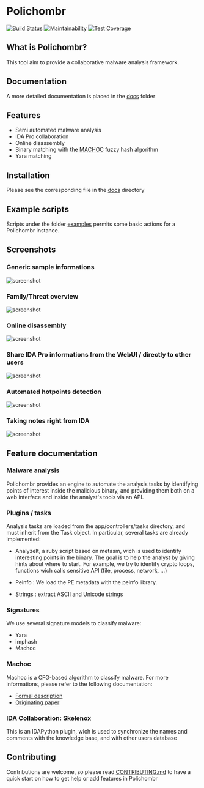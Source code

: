 # Polichombr

[![Build Status](https://travis-ci.org/ANSSI-FR/polichombr.svg?branch=master)](https://travis-ci.org/ANSSI-FR/polichombr)
[![Maintainability](https://api.codeclimate.com/v1/badges/b78688130c309307618f/maintainability)](https://codeclimate.com/github/ANSSI-FR/polichombr/maintainability)
[![Test Coverage](https://api.codeclimate.com/v1/badges/b78688130c309307618f/test_coverage)](https://codeclimate.com/github/ANSSI-FR/polichombr/test_coverage)

## What is Polichombr?

This tool aim to provide a collaborative malware analysis framework.

## Documentation

A more detailed documentation is placed in the [docs](https://github.com/ANSSI-FR/polichombr/tree/dev/docs) folder

## Features

* Semi automated malware analysis
* IDA Pro collaboration
* Online disassembly
* Binary matching with the [MACHOC](https://github.com/ANSSI-FR/polichombr/blob/dev/docs/MACHOC_HASH.md) fuzzy hash algorithm
* Yara matching

## Installation

Please see the corresponding file in the [docs](https://github.com/ANSSI-FR/polichombr/tree/master/docs) directory

## Example scripts

Scripts under the folder [examples](https://github.com/ANSSI-FR/polichombr/tree/master/examples)
permits some basic actions for a Polichombr instance.

## Screenshots

### Generic sample informations

![screenshot](docs/screenshots/screen_sample_view.png)

### Family/Threat overview

![screenshot](docs/screenshots/screen_family_view.png)

### Online disassembly

![screenshot](docs/screenshots/screen_disass.png)

### Share IDA Pro informations from the WebUI / directly to other users

![screenshot](docs/screenshots/screen_names.png)

### Automated hotpoints detection 

![screenshot](docs/screenshots/screen_analyzeit.png)

### Taking notes right from IDA

![screenshot](docs/screenshots/ida_abstract.png)

## Feature documentation

### Malware analysis

Polichombr provides an engine to automate the analysis tasks by identifying
points of interest inside the malicious binary, and providing them
both on a web interface and inside the analyst's tools via an API.

### Plugins / tasks

Analysis tasks are loaded from the app/controllers/tasks directory, and must inherit from the Task object.
In particular, several tasks are already implemented:

 * AnalyzeIt, a ruby script based on metasm, wich is used to identify interesting points in the binary.
   The goal is to help the analyst by giving hints about where to start. For example,
   we try to identify crypto loops, functions wich calls sensitive API (file, process, network, ...)

 * Peinfo : We load the PE metadata with the peinfo library.
 * Strings : extract ASCII and Unicode strings

### Signatures

We use several signature models to classify malware:

 * Yara
 * imphash
 * Machoc

### Machoc

Machoc is a CFG-based algorithm to classify malware.
For more informations, please refer to the following documentation:
 * [Formal description](https://github.com/ANSSI-FR/polichombr/blob/dev/docs/MACHOC_HASH.md)
 * [Originating paper](https://www.sstic.org/media/SSTIC2016/SSTIC-actes/demarche_d_analyse_collaborative_de_codes_malveill/SSTIC2016-Article-demarche_d_analyse_collaborative_de_codes_malveillants-chevalier_le-berre_pourcelot.pdf)

### IDA Collaboration: Skelenox

This is an IDAPython plugin, wich is used to synchronize the names and comments
with the knowledge base, and with other users database

## Contributing

Contributions are welcome, so please read [CONTRIBUTING.md](https://github.com/ANSSI-FR/polichombr/blob/master/CONTRIBUTING.md)
to have a quick start on how to get help or add features in Polichombr
